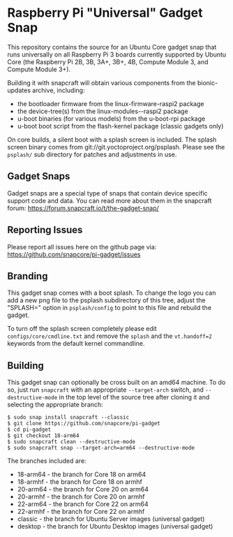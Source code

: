 # Raspberry Pi "Universal" Gadget Snap

This repository contains the source for an Ubuntu Core gadget snap that runs
universally on all Raspberry Pi 3 boards currently supported by Ubuntu Core
(the Raspberry Pi 2B, 3B, 3A+, 3B+, 4B, Compute Module 3, and Compute Module
3+).

Building it with snapcraft will obtain various components from the
bionic-updates archive, including:

* the bootloader firmware from the linux-firmware-raspi2 package
* the device-tree(s) from the linux-modules-<ver>-raspi2 package
* u-boot binaries (for various models) from the u-boot-rpi package
* u-boot boot script from the flash-kernel package (classic gadgets only)

On core builds, a silent boot with a splash screen is included. The splash
screen binary comes from git://git.yoctoproject.org/psplash. Please see the
`psplash/` sub directory for patches and adjustments in use.


## Gadget Snaps

Gadget snaps are a special type of snaps that contain device specific support
code and data. You can read more about them in the snapcraft forum:
https://forum.snapcraft.io/t/the-gadget-snap/


## Reporting Issues

Please report all issues here on the github page via:
https://github.com/snapcore/pi-gadget/issues


## Branding

This gadget snap comes with a boot splash. To change the logo you can add a new
png file to the psplash subdirectory of this tree, adjust the "SPLASH=" option
in `psplash/config` to point to this file and rebuild the gadget.

To turn off the splash screen completely please edit `configs/core/cmdline.txt`
and remove the `splash` and the `vt.handoff=2` keywords from the default kernel
commandline.


## Building

This gadget snap can optionally be cross built on an amd64 machine. To do so,
just run `snapcraft` with an appropriate `--target-arch` switch, and
`--destructive-mode` in the top level of the source tree after cloning it and
selecting the appropriate branch:

    $ sudo snap install snapcraft --classic
    $ git clone https://github.com/snapcore/pi-gadget
    $ cd pi-gadget
    $ git checkout 18-arm64
    $ sudo snapcraft clean --destructive-mode
    $ sudo snapcraft snap --target-arch=arm64 --destructive-mode

The branches included are:

* 18-arm64 - the branch for Core 18 on arm64
* 18-armhf - the branch for Core 18 on armhf
* 20-arm64 - the branch for Core 20 on arm64
* 20-armhf - the branch for Core 20 on armhf
* 22-arm64 - the branch for Core 22 on arm64
* 22-armhf - the branch for Core 22 on armhf
* classic - the branch for Ubuntu Server images (universal gadget)
* desktop - the branch for Ubuntu Desktop images (universal gadget)
